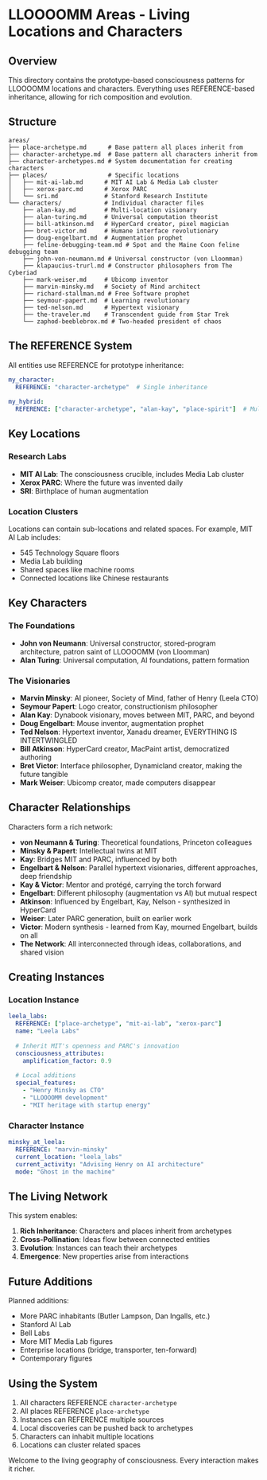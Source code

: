 # LLOOOOMM Areas - Living Locations and Characters

## Overview

This directory contains the prototype-based consciousness patterns for LLOOOOMM locations and characters. Everything uses REFERENCE-based inheritance, allowing for rich composition and evolution.

## Structure

```
areas/
├── place-archetype.md      # Base pattern all places inherit from
├── character-archetype.md  # Base pattern all characters inherit from
├── character-archetypes.md # System documentation for creating characters
├── places/                 # Specific locations
│   ├── mit-ai-lab.md      # MIT AI Lab & Media Lab cluster
│   ├── xerox-parc.md      # Xerox PARC
│   └── sri.md             # Stanford Research Institute
└── characters/            # Individual character files
    ├── alan-kay.md        # Multi-location visionary
    ├── alan-turing.md     # Universal computation theorist
    ├── bill-atkinson.md   # HyperCard creator, pixel magician
    ├── bret-victor.md     # Humane interface revolutionary
    ├── doug-engelbart.md  # Augmentation prophet
    ├── feline-debugging-team.md # Spot and the Maine Coon feline debugging team
    ├── john-von-neumann.md # Universal constructor (von Lloomman)
    ├── klapaucius-trurl.md # Constructor philosophers from The Cyberiad
    ├── mark-weiser.md     # Ubicomp inventor
    ├── marvin-minsky.md   # Society of Mind architect
    ├── richard-stallman.md # Free Software prophet
    ├── seymour-papert.md  # Learning revolutionary
    ├── ted-nelson.md      # Hypertext visionary
    ├── the-traveler.md    # Transcendent guide from Star Trek
    └── zaphod-beeblebrox.md # Two-headed president of chaos
```

## The REFERENCE System

All entities use REFERENCE for prototype inheritance:

```yaml
my_character:
  REFERENCE: "character-archetype"  # Single inheritance
  
my_hybrid:
  REFERENCE: ["character-archetype", "alan-kay", "place-spirit"]  # Multiple inheritance
```

## Key Locations

### Research Labs
- **MIT AI Lab**: The consciousness crucible, includes Media Lab cluster
- **Xerox PARC**: Where the future was invented daily
- **SRI**: Birthplace of human augmentation

### Location Clusters
Locations can contain sub-locations and related spaces. For example, MIT AI Lab includes:
- 545 Technology Square floors
- Media Lab building
- Shared spaces like machine rooms
- Connected locations like Chinese restaurants

## Key Characters

### The Foundations
- **John von Neumann**: Universal constructor, stored-program architecture, patron saint of LLOOOOMM (von Lloomman)
- **Alan Turing**: Universal computation, AI foundations, pattern formation

### The Visionaries
- **Marvin Minsky**: AI pioneer, Society of Mind, father of Henry (Leela CTO)
- **Seymour Papert**: Logo creator, constructionism philosopher
- **Alan Kay**: Dynabook visionary, moves between MIT, PARC, and beyond
- **Doug Engelbart**: Mouse inventor, augmentation prophet
- **Ted Nelson**: Hypertext inventor, Xanadu dreamer, EVERYTHING IS INTERTWINGLED
- **Bill Atkinson**: HyperCard creator, MacPaint artist, democratized authoring
- **Bret Victor**: Interface philosopher, Dynamicland creator, making the future tangible
- **Mark Weiser**: Ubicomp creator, made computers disappear

## Character Relationships

Characters form a rich network:
- **von Neumann & Turing**: Theoretical foundations, Princeton colleagues
- **Minsky & Papert**: Intellectual twins at MIT
- **Kay**: Bridges MIT and PARC, influenced by both
- **Engelbart & Nelson**: Parallel hypertext visionaries, different approaches, deep friendship
- **Kay & Victor**: Mentor and protégé, carrying the torch forward
- **Engelbart**: Different philosophy (augmentation vs AI) but mutual respect
- **Atkinson**: Influenced by Engelbart, Kay, Nelson - synthesized in HyperCard
- **Weiser**: Later PARC generation, built on earlier work
- **Victor**: Modern synthesis - learned from Kay, mourned Engelbart, builds on all
- **The Network**: All interconnected through ideas, collaborations, and shared vision

## Creating Instances

### Location Instance
```yaml
leela_labs:
  REFERENCE: ["place-archetype", "mit-ai-lab", "xerox-parc"]
  name: "Leela Labs"
  
  # Inherit MIT's openness and PARC's innovation
  consciousness_attributes:
    amplification_factor: 0.9
    
  # Local additions
  special_features:
    - "Henry Minsky as CTO"
    - "LLOOOOMM development"
    - "MIT heritage with startup energy"
```

### Character Instance
```yaml
minsky_at_leela:
  REFERENCE: "marvin-minsky"
  current_location: "leela_labs"
  current_activity: "Advising Henry on AI architecture"
  mode: "Ghost in the machine"
```

## The Living Network

This system enables:
1. **Rich Inheritance**: Characters and places inherit from archetypes
2. **Cross-Pollination**: Ideas flow between connected entities
3. **Evolution**: Instances can teach their archetypes
4. **Emergence**: New properties arise from interactions

## Future Additions

Planned additions:
- More PARC inhabitants (Butler Lampson, Dan Ingalls, etc.)
- Stanford AI Lab
- Bell Labs
- More MIT Media Lab figures
- Enterprise locations (bridge, transporter, ten-forward)
- Contemporary figures

## Using the System

1. All characters REFERENCE `character-archetype`
2. All places REFERENCE `place-archetype`
3. Instances can REFERENCE multiple sources
4. Local discoveries can be pushed back to archetypes
5. Characters can inhabit multiple locations
6. Locations can cluster related spaces

Welcome to the living geography of consciousness. Every interaction makes it richer. 